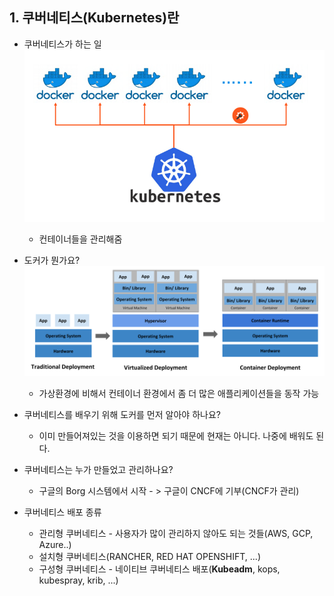 ## 1. 쿠버네티스(Kubernetes)란
* 쿠버네티스가 하는 일
  ![쿠버네티스](./assets/kuber.png)
  * 컨테이너들을 관리해줌

* 도커가 뭔가요?
  ![container](./assets/container_evolution.svg)
  * 가상환경에 비해서 컨테이너 환경에서 좀 더 많은 애플리케이션들을 동작 가능

* 쿠버네티스를 배우기 위해 도커를 먼저 알아야 하나요?
  * 이미 만들어져있는 것을 이용하면 되기 때문에 현재는 아니다. 나중에 배워도 된다.

* 쿠버네티스는 누가 만들었고 관리하나요?
  * 구글의 Borg 시스템에서 시작 - > 구글이 CNCF에 기부(CNCF가 관리)

* 쿠버네티스 배포 종류
  * 관리형 쿠버네티스 - 사용자가 많이 관리하지 않아도 되는 것들(AWS, GCP, Azure..)
  * 설치형 쿠버네티스(RANCHER, RED HAT OPENSHIFT, ...)
  * 구성형 쿠버네티스 - 네이티브 쿠버네티스 배포(**Kubeadm**, kops, kubespray, krib, ...)
